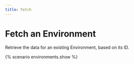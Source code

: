```yaml
---
title: Fetch
---
```


# Fetch an Environment

Retrieve the data for an existing Environment, based on its ID.

{% scenario environments.show %}
